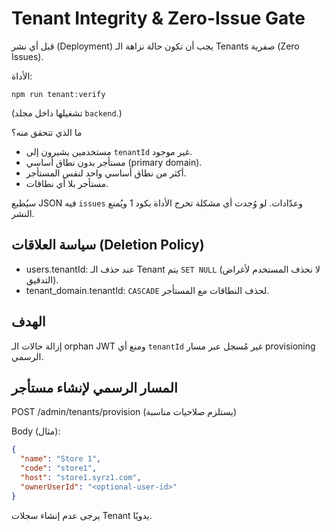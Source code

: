 # Tenant Integrity & Zero-Issue Gate

قبل أي نشر (Deployment) يجب أن تكون حالة نزاهة الـ Tenants صفرية (Zero Issues).

الأداة:

```
npm run tenant:verify
```
(تشغيلها داخل مجلد `backend`.)

ما الذي تتحقق منه؟
- مستخدمين يشيرون إلى `tenantId` غير موجود.
- مستأجر بدون نطاق أساسي (primary domain).
- أكثر من نطاق أساسي واحد لنفس المستأجر.
- مستأجر بلا أي نطاقات.

سيُطبع JSON فيه `issues` وعدّادات. لو وُجدت أي مشكلة تخرج الأداة بكود 1 ويُمنع النشر.

## سياسة العلاقات (Deletion Policy)
- users.tenantId: عند حذف الـ Tenant يتم `SET NULL` (لا نحذف المستخدم لأغراض التدقيق).
- tenant_domain.tenantId: `CASCADE` لحذف النطاقات مع المستأجر.

## الهدف
إزالة حالات الـ orphan JWT ومنع أي `tenantId` غير مُسجل عبر مسار provisioning الرسمي.

## المسار الرسمي لإنشاء مستأجر
POST /admin/tenants/provision (يستلزم صلاحيات مناسبة)

Body (مثال):
```json
{
  "name": "Store 1",
  "code": "store1",
  "host": "store1.syrz1.com",
  "ownerUserId": "<optional-user-id>"
}
```

يرجى عدم إنشاء سجلات Tenant يدويًا.
